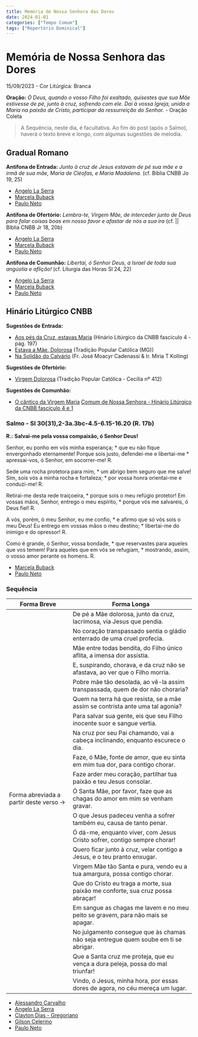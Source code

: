 ```yaml
---
title: Memória de Nossa Senhora das Dores
date: 2024-01-01
categories: ["Tempo Comum"]
tags: ["Repertório Dominical"]
---
```

# Memória de Nossa Senhora das Dores
15/09/2023 - Cor Litúrgica: Branca

**Oração:** *Ó Deus, quando o vosso Filho foi exaltado, quisestes que sua Mãe estivesse de pé, junto à cruz, sofrendo com ele. Dai à vossa Igreja, unida a Maria na paixão de Cristo, participar da ressurreição do Senhor.* - Oração Coleta

> A Sequência, neste dia, é facultativa. Ao fim do post (após o Salmo), haverá o texto breve e longo, com algumas sugestões de melodia.
## Gradual Romano
**Antífona de Entrada:** *Junto à cruz de Jesus estavam de pé sua mãe e a irmã de sua mãe, Maria de Cléofas, e Maria Madalena.* (cf. Bíblia CNBB Jo 19, 25)
- [Angelo La Serra](https://www.instagram.com/p/CTh4JBHrW1D/?utm_source=ig_web_copy_link&igshid=MzRlODBiNWFlZA==)
- [Marcela Buback](https://youtu.be/GWfvs5LcerY?si=th0DspOVYaw80lkf)
- [Paulo Neto](https://youtu.be/Zway7g4NsBE?si=xXezaaEKEsdvvy6Q)

**Antífona de Ofertório:** *Lembra-te, Virgem Mãe, de interceder junto de Deus para falar coisas boas em nosso favor e afastar de nós a sua ira* (cf. || Bíblia CNBB Jr 18, 20b)
- [Angelo La Serra](https://www.instagram.com/p/CTh56-QrZHZ/?utm_source=ig_web_copy_link&igshid=MzRlODBiNWFlZA==)
- [Marcela Buback](https://youtu.be/wSwcjiTKQ9s?si=jB1L2sEGQbpTDuey)
- [Paulo Neto](https://youtu.be/oFhFCEv_fpU?si=bIVGMNPNYw2F6RQb)

**Antífona de Comunhão:** *Libertai, ó Senhor Deus, a Israel de toda sua angústia e aflição!* (cf. Liturgia das Horas Sl 24, 22)
- [Angelo La Serra](https://www.instagram.com/p/CTh6-JKLeUZ/?utm_source=ig_web_copy_link&igshid=MzRlODBiNWFlZA==)
- [Marcela Buback](https://youtu.be/SVMi8Cwb1wI?si=-T-N5UF3wntkzcAV)
- [Paulo Neto](https://youtu.be/uAjk8EtlkAI?si=LknCs_-1Mu1KfQUR)


## Hinário Litúrgico CNBB
**Sugestões de Entrada:** 
- [Aos pés da Cruz, estavas Maria](https://youtu.be/D35Acn0K5dk?si=ABh0feKDYhFsGicI)
  (Hinário Litúrgico da CNBB fascículo 4 - pág. 197)
- [Estava a Mãe, Dolorosa](https://youtu.be/W43cQPO-nU0?si=PyX7M-cv9Nd-EiRO)
  (Tradição Popular Católica (MG))
- [Na Solidão do Calvário](https://youtu.be/WXiD6gL3hbg?si=-Be_fL0O59muoLIH)
  (Fr. José Moacyr Cadenassi & Ir. Miria T Kolling)

**Sugestões de Ofertório:**
- [Virgem Dolorosa](https://youtu.be/nwBV9h0KjKo?si=pfS_rT3w-QMynC7D)
  (Tradição Popular Católica - Cecília nº 412)

**Sugestões de Comunhão:**
- [O cântico da Virgem Maria](https://youtu.be/Ztic4Bk7Qow?si=SwR0bEfB0A57Mmws)
  [Comum de Nossa Senhora - Hinário Litúrgico da CNBB fascículo 4 e 1](https://youtu.be/Ztic4Bk7Qow?si=SwR0bEfB0A57Mmws)

### Salmo - Sl 30(31),2-3a.3bc-4.5-6.15-16.20 (R. 17b)

**R.:** **Salvai-me pela vossa compaixão, ó Senhor Deus!**

Senhor, eu ponho em vós minha esperança; \*
que eu não fique envergonhado eternamente!
Porque sois justo, defendei-me e libertai-me \*
apressai-vos, ó Senhor, em socorrer-me! R.

Sede uma rocha protetora para mim, \*
um abrigo bem seguro que me salve!
Sim, sois vós a minha rocha e fortaleza; \*
por vossa honra orientai-me e conduzi-me! R.

Retirai-me desta rede traiçoeira, \*
porque sois o meu refúgio protetor!
Em vossas mãos, Senhor, entrego o meu espírito, \*
porque vós me salvareis, ó Deus fiel! R.

A vós, porém, ó meu Senhor, eu me confio, \*
e afirmo que só vós sois o meu Deus!
Eu entrego em vossas mãos o meu destino; \*
libertai-me do inimigo e do opressor! R.

Como é grande, ó Senhor, vossa bondade, \*
que reservastes para aqueles que vos temem!
Para aqueles que em vós se refugiam, *
mostrando, assim, o vosso amor perante os homens. R.

- [Marcela Buback](https://youtu.be/xjmdrMBWuHE?si=jC5NrWboE1D-qBiN)
- [Paulo Neto](https://youtu.be/i1LULTOrzO4?si=eG7dC5ZuooDxFItd)

### Sequência

| Forma Breve                            | Forma Longa                                                                         |
| -------------------------------------- | ----------------------------------------------------------------------------------- |
|                                        | De pé a Mãe dolorosa, junto da cruz, lacrimosa, via Jesus que pendia.               |
|                                        | No coração transpassado sentia o gládio enterrado de uma cruel profecia.            |
|                                        | Mãe entre todas bendita, do Filho único aflita, a imensa dor assistia.              |
|                                        | E, suspirando, chorava, e da cruz não se afastava, ao ver que o Filho morria.       |
|                                        | Pobre mãe tão desolada, ao vê-la assim transpassada, quem de dor não choraria?      |
|                                        | Quem na terra há que resista, se a mãe assim se contrista ante uma tal agonia?      |
|                                        | Para salvar sua gente, eis que seu Filho inocente suor e sangue vertia.             |
|                                        | Na cruz por seu Pai chamando, vai a cabeça inclinando, enquanto escurece o dia.     |
|                                        | Faze, ó Mãe, fonte de amor, que eu sinta em mim tua dor, para contigo chorar.       |
|                                        | Faze arder meu coração, partilhar tua paixão e teu Jesus consolar.                  |
| Forma abreviada a partir deste verso → | Ó Santa Mãe, por favor, faze que as chagas do amor em mim se venham gravar.         |
|                                        | O que Jesus padeceu venha a sofrer também eu, causa de tanto penar.                 |
|                                        | Ó dá-me, enquanto viver, com Jesus Cristo sofrer, contigo sempre chorar!            |
|                                        | Quero ficar junto à cruz, velar contigo a Jesus, e o teu pranto enxugar.            |
|                                        | Virgem Mãe tão Santa e pura, vendo eu a tua amargura, possa contigo chorar.         |
|                                        | Que do Cristo eu traga a morte, sua paixão me conforte, sua cruz possa abraçar!     |
|                                        | Em sangue as chagas me lavem e no meu peito se gravem, para não mais se apagar.     |
|                                        | No julgamento consegue que às chamas não seja entregue quem soube em ti se abrigar. |
|                                        | Que a Santa cruz me proteja, que eu vença a dura peleja, possa do mal triunfar!     |
|                                        | Vindo, ó Jesus, minha hora, por essas dores de agora, no céu mereça um lugar.       |

- [Alessandro Carvalho](https://youtu.be/L3MhpHvpxzA?si=5S4SBPO8hPqvUGA-)
- [Angelo La Serra](https://www.instagram.com/p/CTh4_FFLp9P/?utm_source=ig_web_copy_link&igshid=MzRlODBiNWFlZA==)
- [Clayton Dias - Gregoriano](https://youtu.be/KQ52HZAdcX0?si=xgwvIgkA583FXhzq)
- [Gilson Celerino](https://youtu.be/uqAwHG1bD-w?si=1BSWZbToHAEipCIE)
- [Paulo Neto](https://youtu.be/yH6krgJYkAA?si=qz5xRZ4ej67wiRGg)
